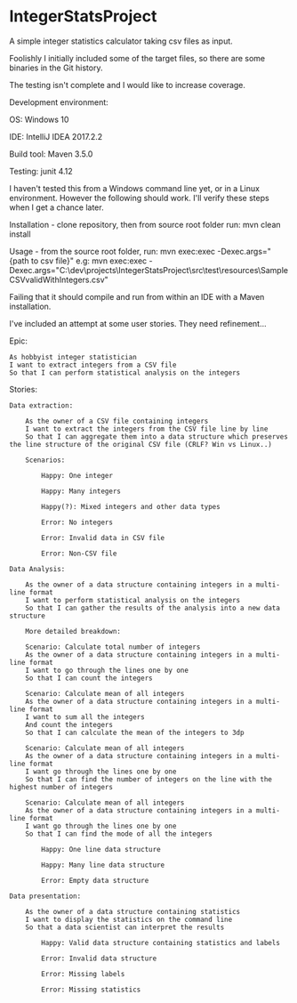 # IntegerStatsProject
A simple integer statistics calculator taking csv files as input.

Foolishly I initially included some of the target files, so there are some binaries in the Git history.

The testing isn't complete and I would like to increase coverage.

Development environment:

  OS: Windows 10
  
  IDE: IntelliJ IDEA 2017.2.2
  
  Build tool: Maven 3.5.0
  
  Testing: junit 4.12

I haven't tested this from a Windows command line yet, or in a Linux environment. However the following should work. I'll verify these steps when I get a chance later.

Installation - clone repository, then from source root folder run:
	mvn clean install

Usage - from the source root folder, run:
	mvn exec:exec -Dexec.args="{path to csv file}"
e.g:
	mvn exec:exec -Dexec.args="C:\dev\projects\IntegerStatsProject\src\test\resources\SampleCSVvalidWithIntegers.csv"
  
Failing that it should compile and run from within an IDE with a Maven installation. 

I've included an attempt at some user stories. They need refinement...

Epic:

	As hobbyist integer statistician
	I want to extract integers from a CSV file
	So that I can perform statistical analysis on the integers

Stories:

	Data extraction:

		As the owner of a CSV file containing integers
		I want to extract the integers from the CSV file line by line
		So that I can aggregate them into a data structure which preserves the line structure of the original CSV file (CRLF? Win vs Linux..)

		Scenarios:
		
			Happy: One integer
			
			Happy: Many integers
			
			Happy(?): Mixed integers and other data types
			
			Error: No integers
			
			Error: Invalid data in CSV file
			
			Error: Non-CSV file
			
	Data Analysis:
	
		As the owner of a data structure containing integers in a multi-line format
		I want to perform statistical analysis on the integers
		So that I can gather the results of the analysis into a new data structure
		
		More detailed breakdown:
		
		Scenario: Calculate total number of integers
		As the owner of a data structure containing integers in a multi-line format
		I want to go through the lines one by one
		So that I can count the integers
		
		Scenario: Calculate mean of all integers
		As the owner of a data structure containing integers in a multi-line format
		I want to sum all the integers
		And count the integers
		So that I can calculate the mean of the integers to 3dp
		
		Scenario: Calculate mean of all integers
		As the owner of a data structure containing integers in a multi-line format
		I want go through the lines one by one
		So that I can find the number of integers on the line with the highest number of integers
		
		Scenario: Calculate mean of all integers
		As the owner of a data structure containing integers in a multi-line format
		I want go through the lines one by one
		So that I can find the mode of all the integers
		
			Happy: One line data structure
			
			Happy: Many line data structure
			
			Error: Empty data structure
	
	Data presentation:
	
		As the owner of a data structure containing statistics
		I want to display the statistics on the command line
		So that a data scientist can interpret the results
		
			Happy: Valid data structure containing statistics and labels
			
			Error: Invalid data structure
			
			Error: Missing labels
			
			Error: Missing statistics
  
  

  
  
